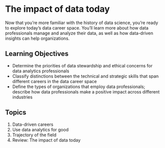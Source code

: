 # The impact of data today

Now that you’re more familiar with the history of data science, you’re ready to explore today’s data career space. You’ll learn more about how data professionals manage and analyze their data, as well as how data-driven insights can help organizations.

## Learning Objectives

- Determine the priorities of data stewardship and ethical concerns for data analytics professionals
- Classify distinctions between the technical and strategic skills that span different careers in the data career space
- Define the types of organizations that employ data professionals; describe how data professionals make a positive impact across different industries

## Topics

01. Data-driven careers
02. Use data analytics for good
03. Trajectory of the field
04. Review: The impact of data today